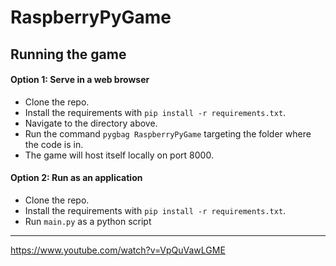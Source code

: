 # RaspberryPyGame

## Running the game

#### Option 1: Serve in a web browser

- Clone the repo.
- Install the requirements with `pip install -r requirements.txt`.
- Navigate to the directory above.
- Run the command `pygbag RaspberryPyGame` targeting the folder where the code is in.
- The game will host itself locally on port 8000.

#### Option 2: Run as an application

- Clone the repo.
- Install the requirements with `pip install -r requirements.txt`.
- Run `main.py` as a python script

----

https://www.youtube.com/watch?v=VpQuVawLGME
